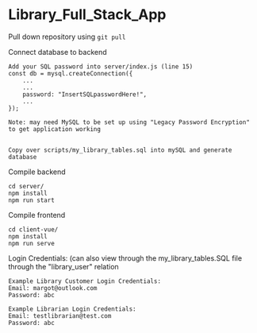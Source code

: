 # Library_Full_Stack_App

Pull down repository using 
```git pull```

Connect database to backend
```
Add your SQL password into server/index.js (line 15)
const db = mysql.createConnection({
	...
	...
	password: "InsertSQLpasswordHere!",
	...
});

Note: may need MySQL to be set up using "Legacy Password Encryption" to get application working


Copy over scripts/my_library_tables.sql into mySQL and generate database
```

Compile backend
```
cd server/
npm install
npm run start
```

Compile frontend
```
cd client-vue/
npm install
npm run serve
```

Login Credentials: (can also view through the my_library_tables.SQL file through the "library_user" relation

```
Example Library Customer Login Credentials:
Email: margot@outlook.com
Password: abc
```

```
Example Librarian Login Credentials:
Email: testlibrarian@test.com
Password: abc
```
